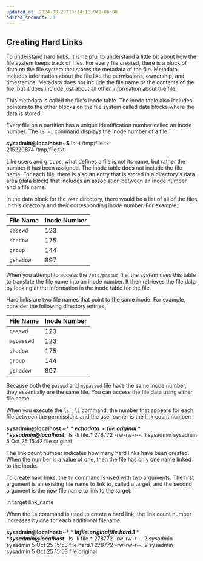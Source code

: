 ```yaml
---
updated_at: 2024-08-29T13:34:18.940+06:00
edited_seconds: 20
---
```

## Creating Hard Links

To understand hard links, it is helpful to understand a little bit about how the file system keeps track of files. For every file created, there is a block of data on the file system that stores the metadata of the file. Metadata includes information about the file like the permissions, ownership, and timestamps. Metadata does not include the file name or the contents of the file, but it does include just about all other information about the file.

This metadata is called the file's inode table. The inode table also includes pointers to the other blocks on the file system called data blocks where the data is stored.

Every file on a partition has a unique identification number called an inode number. The `ls -i` command displays the inode number of a file.

**sysadmin@localhost:~$** ls -i /tmp/file.txt                                       
215220874 /tmp/file.txt   

Like users and groups, what defines a file is not its name, but rather the number it has been assigned. The inode table does not include the file name. For each file, there is also an entry that is stored in a directory's data area (data block) that includes an association between an inode number and a file name.

In the data block for the `/etc` directory, there would be a list of all of the files in this directory and their corresponding inode number. For example:

|File Name|Inode Number|
|---|---|
|`passwd`|123|
|`shadow`|175|
|`group`|144|
|`gshadow`|897|

When you attempt to access the `/etc/passwd` file, the system uses this table to translate the file name into an inode number. It then retrieves the file data by looking at the information in the inode table for the file.

Hard links are two file names that point to the same inode. For example, consider the following directory entries:

|File Name|Inode Number|
|---|---|
|`passwd`|123|
|`mypasswd`|123|
|`shadow`|175|
|`group`|144|
|`gshadow`|897|

Because both the `passwd` and `mypasswd` file have the same inode number, they essentially are the same file. You can access the file data using either file name.

When you execute the `ls -li` command, the number that appears for each file between the permissions and the user owner is the link count number:

**sysadmin@localhost:~$** echo data > file.original 
**sysadmin@localhost:~$** ls -li file.* 
278772 -rw-rw-r--. 1 sysadmin sysadmin 5 Oct 25 15:42 file.original

The link count number indicates how many hard links have been created. When the number is a value of one, then the file has only one name linked to the inode.

To create hard links, the `ln` command is used with two arguments. The first argument is an existing file name to link to, called a target, and the second argument is the new file name to link to the target.

ln target link_name

When the `ln` command is used to create a hard link, the link count number increases by one for each additional filename:

**sysadmin@localhost:~$** ln file.original file.hard.1
**sysadmin@localhost:~$** ls -li file.*
278772 -rw-rw-r--. 2 sysadmin sysadmin 5 Oct 25 15:53 file.hard.1
278772 -rw-rw-r--. 2 sysadmin sysadmin 5 Oct 25 15:53 file.original

